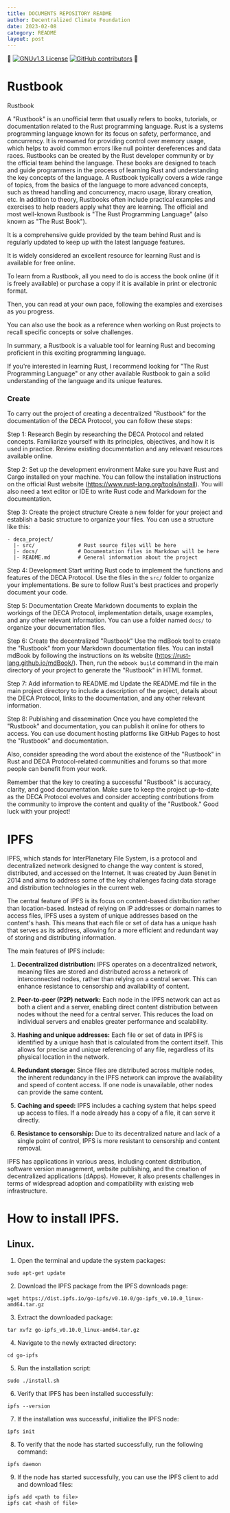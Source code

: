 ```yaml
---
title: DOCUMENTS REPOSITORY README
author: Decentralized Climate Foundation
date: 2023-02-08
category: README
layout: post
---
```


:space_invader:
[![GNUv1.3 License](https://img.shields.io/badge/License-GNU%20v1.3-yellow.svg)](https://opensource.org/licenses/) [![GitHub contributors](https://img.shields.io/github/contributors/PaganoBerserker/Rustbook.svg?style=flat)]() :space_invader:

# Rustbook
Rustbook

A "Rustbook" is an unofficial term that usually refers to books, tutorials, or documentation related to the Rust programming language.
Rust is a systems programming language known for its focus on safety, performance, and concurrency.
It is renowned for providing control over memory usage, which helps to avoid common errors like null pointer dereferences and data races.
Rustbooks can be created by the Rust developer community or by the official team behind the language.
These books are designed to teach and guide programmers in the process of learning Rust and understanding the key concepts of the language.
A Rustbook typically covers a wide range of topics, from the basics of the language to more advanced concepts, such as thread handling and concurrency, macro usage, library creation, etc.
In addition to theory, Rustbooks often include practical examples and exercises to help readers apply what they are learning.
The official and most well-known Rustbook is "The Rust Programming Language" (also known as "The Rust Book").

It is a comprehensive guide provided by the team behind Rust and is regularly updated to keep up with the latest language features.

It is widely considered an excellent resource for learning Rust and is available for free online.

To learn from a Rustbook, all you need to do is access the book online (if it is freely available) or purchase a copy if it is available in print or electronic format.

Then, you can read at your own pace, following the examples and exercises as you progress.

You can also use the book as a reference when working on Rust projects to recall specific concepts or solve challenges.

In summary, a Rustbook is a valuable tool for learning Rust and becoming proficient in this exciting programming language.

If you're interested in learning Rust, I recommend looking for "The Rust Programming Language" or any other available Rustbook to gain a solid understanding of the language and its unique features.

### Create

To carry out the project of creating a decentralized "Rustbook" for the documentation of the DECA Protocol, you can follow these steps:

Step 1: Research
Begin by researching the DECA Protocol and related concepts. Familiarize yourself with its principles, objectives, and how it is used in practice. Review existing documentation and any relevant resources available online.

Step 2: Set up the development environment
Make sure you have Rust and Cargo installed on your machine. You can follow the installation instructions on the official Rust website (https://www.rust-lang.org/tools/install). You will also need a text editor or IDE to write Rust code and Markdown for the documentation.

Step 3: Create the project structure
Create a new folder for your project and establish a basic structure to organize your files. You can use a structure like this:

```
- deca_project/
  |- src/              # Rust source files will be here
  |- docs/             # Documentation files in Markdown will be here
  |- README.md         # General information about the project
```

Step 4: Development
Start writing Rust code to implement the functions and features of the DECA Protocol. Use the files in the `src/` folder to organize your implementations. Be sure to follow Rust's best practices and properly document your code.

Step 5: Documentation
Create Markdown documents to explain the workings of the DECA Protocol, implementation details, usage examples, and any other relevant information. You can use a folder named `docs/` to organize your documentation files.

Step 6: Create the decentralized "Rustbook"
Use the mdBook tool to create the "Rustbook" from your Markdown documentation files. You can install mdBook by following the instructions on its website (https://rust-lang.github.io/mdBook/). Then, run the `mdbook build` command in the main directory of your project to generate the "Rustbook" in HTML format.

Step 7: Add information to README.md
Update the README.md file in the main project directory to include a description of the project, details about the DECA Protocol, links to the documentation, and any other relevant information.

Step 8: Publishing and dissemination
Once you have completed the "Rustbook" and documentation, you can publish it online for others to access. You can use document hosting platforms like GitHub Pages to host the "Rustbook" and documentation.

Also, consider spreading the word about the existence of the "Rustbook" in Rust and DECA Protocol-related communities and forums so that more people can benefit from your work.

Remember that the key to creating a successful "Rustbook" is accuracy, clarity, and good documentation. Make sure to keep the project up-to-date as the DECA Protocol evolves and consider accepting contributions from the community to improve the content and quality of the "Rustbook." Good luck with your project! 


# IPFS

IPFS, which stands for InterPlanetary File System, is a protocol and decentralized network designed to change the way content is stored, distributed, and accessed on the Internet. It was created by Juan Benet in 2014 and aims to address some of the key challenges facing data storage and distribution technologies in the current web.

The central feature of IPFS is its focus on content-based distribution rather than location-based. Instead of relying on IP addresses or domain names to access files, IPFS uses a system of unique addresses based on the content's hash. This means that each file or set of data has a unique hash that serves as its address, allowing for a more efficient and redundant way of storing and distributing information.

The main features of IPFS include:

1. **Decentralized distribution:** IPFS operates on a decentralized network, meaning files are stored and distributed across a network of interconnected nodes, rather than relying on a central server. This can enhance resistance to censorship and availability of content.

2. **Peer-to-peer (P2P) network:** Each node in the IPFS network can act as both a client and a server, enabling direct content distribution between nodes without the need for a central server. This reduces the load on individual servers and enables greater performance and scalability.

3. **Hashing and unique addresses:** Each file or set of data in IPFS is identified by a unique hash that is calculated from the content itself. This allows for precise and unique referencing of any file, regardless of its physical location in the network.

4. **Redundant storage:** Since files are distributed across multiple nodes, the inherent redundancy in the IPFS network can improve the availability and speed of content access. If one node is unavailable, other nodes can provide the same content.

5. **Caching and speed:** IPFS includes a caching system that helps speed up access to files. If a node already has a copy of a file, it can serve it directly.

6. **Resistance to censorship:** Due to its decentralized nature and lack of a single point of control, IPFS is more resistant to censorship and content removal.

IPFS has applications in various areas, including content distribution, software version management, website publishing, and the creation of decentralized applications (dApps). However, it also presents challenges in terms of widespread adoption and compatibility with existing web infrastructure.


# How to install IPFS.
## Linux.

1. Open the terminal and update the system packages:
```linux
sudo apt-get update
```
2. Download the IPFS package from the IPFS downloads page:
```linux
wget https://dist.ipfs.io/go-ipfs/v0.10.0/go-ipfs_v0.10.0_linux-amd64.tar.gz
```
3. Extract the downloaded package:
```linux
tar xvfz go-ipfs_v0.10.0_linux-amd64.tar.gz
```
4. Navigate to the newly extracted directory:
```linux
cd go-ipfs
```
5. Run the installation script:
```linux
sudo ./install.sh
```
6. Verify that IPFS has been installed successfully:
```linux
ipfs --version
```
7. If the installation was successful, initialize the IPFS node:
```linux
ipfs init
```
8. To verify that the node has started successfully, run the following command:
```linux
ipfs daemon
```
9. If the node has started successfully, you can use the IPFS client to add and download files:
```linux
ipfs add <path to file>
ipfs cat <hash of file>
```
